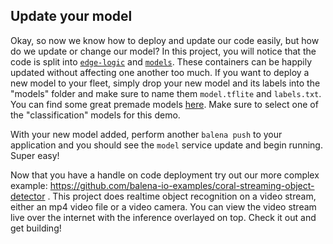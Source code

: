 ## Update your model

Okay, so now we know how to deploy and update our code easily, but how do we update or change our model? In this project, you will notice that the code is split into [`edge-logic`](https://github.com/balena-io-examples/coral-getting-started/tree/master/edge-logic) and [`models`](https://github.com/balena-io-examples/coral-getting-started/tree/master/models). These containers can be happily updated without affecting one another too much. If you want to deploy a new model to your fleet, simply drop your new model and its labels into the "models" folder and make sure to name them `model.tflite` and `labels.txt`. You can find some great premade models [here][coral-models]. Make sure to select one of the "classification" models for this demo.

With your new model added, perform another `balena push` to your application and you should see the `model` service update and begin running. Super easy!

Now that you have a handle on code deployment try out our more complex example: https://github.com/balena-io-examples/coral-streaming-object-detector . This project does realtime object recognition on a video stream, either an mp4 video file or a video camera. You can view the video stream live over the internet with the inference overlayed on top. Check it out and get building!

[coral-models]:https://coral.ai/models/


